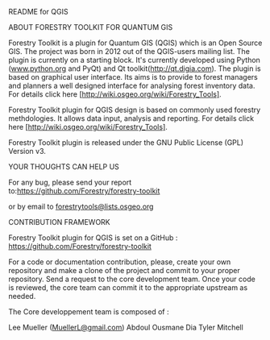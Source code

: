 README for QGIS 

ABOUT FORESTRY TOOLKIT FOR QUANTUM GIS

Forestry Toolkit is a plugin for Quantum GIS (QGIS) which is an Open Source GIS. The project was born in 2012 out of the QGIS-users mailing list. The plugin is currently on a starting block. It's currently developed using Python (www.python.org and PyQt) and Qt toolkit(http://qt.digia.com). The plugin is based on graphical user interface. Its aims is to provide to forest managers and planners a well designed interface for analysing forest inventory data. For details click here [http://wiki.osgeo.org/wiki/Forestry_Tools].

Forestry Toolkit plugin for QGIS design is based on commonly used forestry methdologies. It allows data input, analysis and reporting. For details click here [http://wiki.osgeo.org/wiki/Forestry_Tools].

Forestry Toolkit plugin is released under the GNU Public License (GPL) Version v3. 

YOUR THOUGHTS CAN HELP US

For any bug, please send your report to:https://github.com/Forestry/forestry-toolkit

or by email to forestrytools@lists.osgeo.org
  

CONTRIBUTION FRAMEWORK

Forestry Toolkit plugin for QGIS is set on a GitHub : https://github.com/Forestry/forestry-toolkit

For a code or documentation contribution, please, create your own repository and make a clone of the project and commit to your proper repository. Send a request to the core development team. Once your code is reviewed, the core team can commit it to the appropriate upstream as needed. 

The Core developpement team is composed of :

Lee Mueller (MuellerL@gmail.com)
Abdoul Ousmane Dia
Tyler Mitchell

